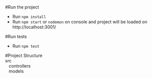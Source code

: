 
#Run the project
- Run ``npm install``
- Run ``npm start`` or ``nodemon`` on console and project will be loaded on http://localhost:3001/

#Run tests
- Run ``npm test``

#Project Structure<br/>
src <br/>
&nbsp;&nbsp; controllers<br/>
&nbsp;&nbsp; models<br/>
